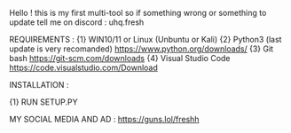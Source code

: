Hello !
this is my first multi-tool so if something wrong or something to update tell me on discord : uhq.fresh

REQUIREMENTS :
{1} WIN10/11 or Linux (Unbuntu or Kali)
{2} Python3 (last update is very recomanded) https://www.python.org/downloads/
{3} Git bash https://git-scm.com/downloads
{4} Visual Studio Code https://code.visualstudio.com/Download 

INSTALLATION :

{1} RUN SETUP.PY

MY SOCIAL MEDIA AND AD :
https://guns.lol/freshh
